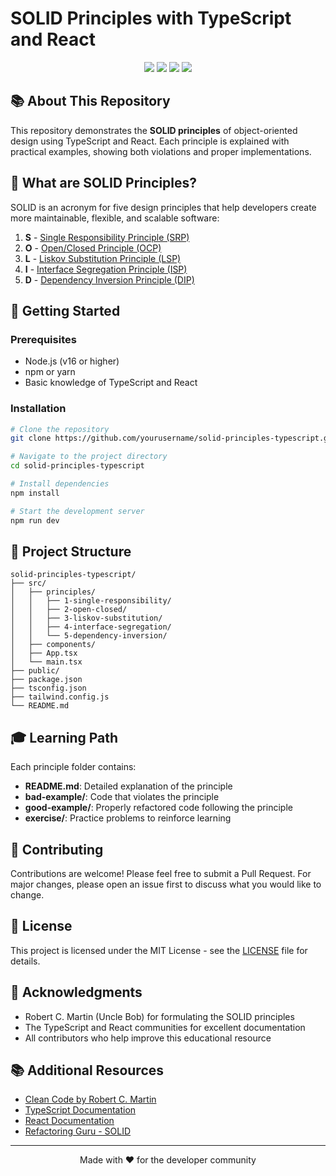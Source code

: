 # SOLID Principles with TypeScript and React

<div align="center">
  <img src="https://img.shields.io/badge/TypeScript-007ACC?style=for-the-badge&logo=typescript&logoColor=white" />
  <img src="https://img.shields.io/badge/React-20232A?style=for-the-badge&logo=react&logoColor=61DAFB" />
  <img src="https://img.shields.io/badge/Tailwind_CSS-38B2AC?style=for-the-badge&logo=tailwind-css&logoColor=white" />
  <img src="https://img.shields.io/badge/License-MIT-yellow.svg?style=for-the-badge" />
</div>

## 📚 About This Repository

This repository demonstrates the **SOLID principles** of object-oriented design using TypeScript and React. Each principle is explained with practical examples, showing both violations and proper implementations.

## 🎯 What are SOLID Principles?

SOLID is an acronym for five design principles that help developers create more maintainable, flexible, and scalable software:

1. **S** - [Single Responsibility Principle (SRP)](./src/principles/1-single-responsibility)
2. **O** - [Open/Closed Principle (OCP)](./src/principles/2-open-closed)
3. **L** - [Liskov Substitution Principle (LSP)](./src/principles/3-liskov-substitution)
4. **I** - [Interface Segregation Principle (ISP)](./src/principles/4-interface-segregation)
5. **D** - [Dependency Inversion Principle (DIP)](./src/principles/5-dependency-inversion)

## 🚀 Getting Started

### Prerequisites
- Node.js (v16 or higher)
- npm or yarn
- Basic knowledge of TypeScript and React

### Installation

```bash
# Clone the repository
git clone https://github.com/yourusername/solid-principles-typescript.git

# Navigate to the project directory
cd solid-principles-typescript

# Install dependencies
npm install

# Start the development server
npm run dev
```

## 📂 Project Structure

```
solid-principles-typescript/
├── src/
│   ├── principles/
│   │   ├── 1-single-responsibility/
│   │   ├── 2-open-closed/
│   │   ├── 3-liskov-substitution/
│   │   ├── 4-interface-segregation/
│   │   └── 5-dependency-inversion/
│   ├── components/
│   ├── App.tsx
│   └── main.tsx
├── public/
├── package.json
├── tsconfig.json
├── tailwind.config.js
└── README.md
```

## 🎓 Learning Path

Each principle folder contains:
- **README.md**: Detailed explanation of the principle
- **bad-example/**: Code that violates the principle
- **good-example/**: Properly refactored code following the principle
- **exercise/**: Practice problems to reinforce learning

## 🤝 Contributing

Contributions are welcome! Please feel free to submit a Pull Request. For major changes, please open an issue first to discuss what you would like to change.

## 📄 License

This project is licensed under the MIT License - see the [LICENSE](LICENSE) file for details.

## 🙏 Acknowledgments

- Robert C. Martin (Uncle Bob) for formulating the SOLID principles
- The TypeScript and React communities for excellent documentation
- All contributors who help improve this educational resource

## 📚 Additional Resources

- [Clean Code by Robert C. Martin](https://www.amazon.com/Clean-Code-Handbook-Software-Craftsmanship/dp/0132350882)
- [TypeScript Documentation](https://www.typescriptlang.org/docs/)
- [React Documentation](https://react.dev/)
- [Refactoring Guru - SOLID](https://refactoring.guru/design-patterns/solid-principles)

---

<div align="center">
  Made with ❤️ for the developer community
</div>
